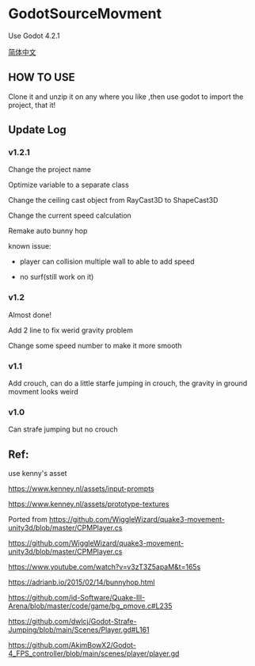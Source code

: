 # GodotSourceMovment

Use Godot 4.2.1

[简体中文](README/README.zh_CN.md)

## HOW TO USE

Clone it and unzip it on any where you like ,then use godot to import the project, that it!

## Update Log

### v1.2.1

Change the project name

Optimize variable to a separate class

Change the ceiling cast object from RayCast3D to ShapeCast3D

Change the current speed calculation

Remake auto bunny hop

known issue: 

- player can collision multiple wall to able to add speed

- no surf(still work on it)

### v1.2 

Almost done!

Add 2 line to fix werid gravity problem

Change some speed number to make it more smooth

### v1.1

Add crouch, can do a little starfe jumping in crouch, the gravity in ground movment looks weird

### v1.0 

Can strafe jumping but no crouch

## Ref:

use kenny's asset

https://www.kenney.nl/assets/input-prompts

https://www.kenney.nl/assets/prototype-textures

Ported from https://github.com/WiggleWizard/quake3-movement-unity3d/blob/master/CPMPlayer.cs


https://github.com/WiggleWizard/quake3-movement-unity3d/blob/master/CPMPlayer.cs

https://www.youtube.com/watch?v=v3zT3Z5apaM&t=165s

https://adrianb.io/2015/02/14/bunnyhop.html

https://github.com/id-Software/Quake-III-Arena/blob/master/code/game/bg_pmove.c#L235

https://github.com/dwlcj/Godot-Strafe-Jumping/blob/main/Scenes/Player.gd#L161

https://github.com/AkimBowX2/Godot-4_FPS_controller/blob/main/scenes/player/player.gd
